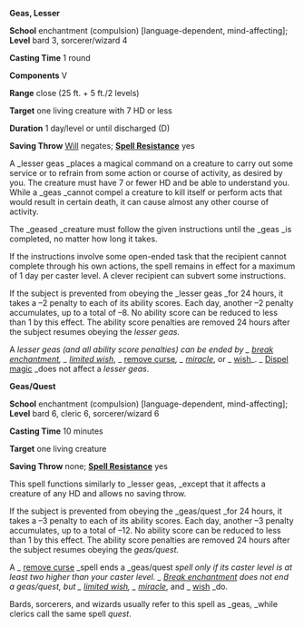  **Geas, Lesser**

**School** enchantment (compulsion) [language-dependent, mind-affecting]; **Level** bard 3, sorcerer/wizard 4

**Casting Time** 1 round

**Components** V

**Range** close (25 ft. + 5 ft./2 levels)

**Target** one living creature with 7 HD or less

**Duration** 1 day/level or until discharged (D)

**Saving Throw** [Will](../combat#_will) negates; **[Spell Resistance](../glossary#_spell-resistance)** yes

A _lesser geas _places a magical command on a creature to carry out some service or to refrain from some action or course of activity, as desired by you. The creature must have 7 or fewer HD and be able to understand you. While a _geas _cannot compel a creature to kill itself or perform acts that would result in certain death, it can cause almost any other course of activity.

The _geased _creature must follow the given instructions until the _geas _is completed, no matter how long it takes.

If the instructions involve some open-ended task that the recipient cannot complete through his own actions, the spell remains in effect for a maximum of 1 day per caster level. A clever recipient can subvert some instructions.

If the subject is prevented from obeying the _lesser geas _for 24 hours, it takes a –2 penalty to each of its ability scores. Each day, another –2 penalty accumulates, up to a total of –8. No ability score can be reduced to less than 1 by this effect. The ability score penalties are removed 24 hours after the subject resumes obeying the _lesser geas._

A _lesser geas _(and all ability score penalties) can be ended by _ [break enchantment](breakEnchantment#_break-enchantment)_, _ [limited wish](limitedWish#_limited-wish)_, _ [remove curse](removeCurse#_remove-curse)_, _ [miracle](miracle#_miracle)_, or _ [wish](wish#_wish)_. _ [Dispel magic](dispelMagic#_dispel-magic) _does not affect a _lesser geas_.

**Geas/Quest**

**School** enchantment (compulsion) [language-dependent, mind-affecting]; **Level** bard 6, cleric 6, sorcerer/wizard 6

**Casting Time** 10 minutes

**Target** one living creature

**Saving Throw** none; **[Spell Resistance](../glossary#_spell-resistance)** yes

This spell functions similarly to _lesser geas, _except that it affects a creature of any HD and allows no saving throw.

If the subject is prevented from obeying the _geas/quest _for 24 hours, it takes a –3 penalty to each of its ability scores. Each day, another –3 penalty accumulates, up to a total of –12. No ability score can be reduced to less than 1 by this effect. The ability score penalties are removed 24 hours after the subject resumes obeying the _geas/quest._

A _ [remove curse](removeCurse#_remove-curse) _spell ends a _geas/quest _spell only if its caster level is at least two higher than your caster level. _ [Break enchantment](breakEnchantment#_break-enchantment) _does not end a _geas/quest_, but _ [limited wish](limitedWish#_limited-wish)_, _ [miracle](miracle#_miracle)_, and _ [wish](wish#_wish) _do.

Bards, sorcerers, and wizards usually refer to this spell as _geas, _while clerics call the same spell _quest_.


